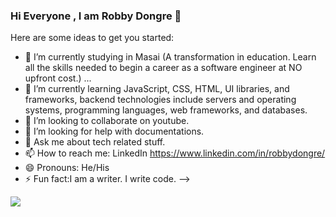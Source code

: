 ### Hi Everyone , I am Robby Dongre 👋



Here are some ideas to get you started:

- 🔭 I’m currently studying in Masai (A transformation in education. Learn all the skills needed to begin a career as a software engineer at NO upfront cost.) ...
- 🌱 I’m currently learning JavaScript, CSS, HTML, UI libraries, and frameworks, backend technologies include servers and operating systems, programming languages, web frameworks, and databases.
- 👯 I’m looking to collaborate on youtube.
- 🤔 I’m looking for help with documentations.
- 💬 Ask me about tech related stuff.
- 📫 How to reach me: LinkedIn https://www.linkedin.com/in/robbydongre/
- 😄 Pronouns: He/His
- ⚡ Fun fact:I am a writer. I write code.
-->



<img src="https://github-readme-stats.vercel.app/api?username=robby-devo&&show_icons=true&title_color=ffffff&icon_color=bb2acf&text_color=daf7dc&bg_color=151515
">

